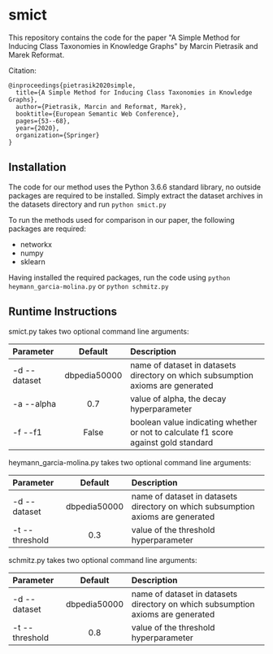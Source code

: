# smict

This repository contains the code for the paper "A Simple Method for Inducing Class Taxonomies in Knowledge Graphs" by Marcin Pietrasik and Marek Reformat.

Citation:
```
@inproceedings{pietrasik2020simple,
  title={A Simple Method for Inducing Class Taxonomies in Knowledge Graphs},
  author={Pietrasik, Marcin and Reformat, Marek},
  booktitle={European Semantic Web Conference},
  pages={53--68},
  year={2020},
  organization={Springer}
}
```

## Installation

The code for our method uses the Python 3.6.6 standard library, no outside packages are required to be installed. Simply extract the dataset archives in the datasets directory and run `python smict.py`

To run the methods used for comparison in our paper, the following packages are required:
* networkx
* numpy
* sklearn

Having installed the required packages, run the code using `python heymann_garcia-molina.py` or `python schmitz.py`

## Runtime Instructions

smict.py takes two optional command line arguments:

| Parameter                 | Default       | Description   |	
| :------------------------ |:-------------:| :-------------|
| -d --dataset 	      |	dbpedia50000  | name of dataset in datasets directory on which subsumption axioms are generated
| -a --alpha          | 0.7           | value of alpha, the decay hyperparameter
| -f --f1             | False         | boolean value indicating whether or not to calculate f1 score against gold standard

heymann_garcia-molina.py takes two optional command line arguments:

| Parameter                 | Default       | Description   |	
| :------------------------ |:-------------:| :-------------|
| -d --dataset 	      |	dbpedia50000  | name of dataset in datasets directory on which subsumption axioms are generated
| -t --threshold      | 0.3           | value of the threshold hyperparameter

schmitz.py takes two optional command line arguments:

| Parameter                 | Default       | Description   |	
| :------------------------ |:-------------:| :-------------|
| -d --dataset 	      |	dbpedia50000  | name of dataset in datasets directory on which subsumption axioms are generated
| -t --threshold      | 0.8           | value of the threshold hyperparameter
